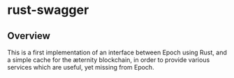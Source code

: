 # rust-swagger

## Overview

This is a first implementation of an interface between Epoch using Rust, and a simple cache for the æternity blockchain, in order to provide various services which are useful, yet missing from Epoch. 


